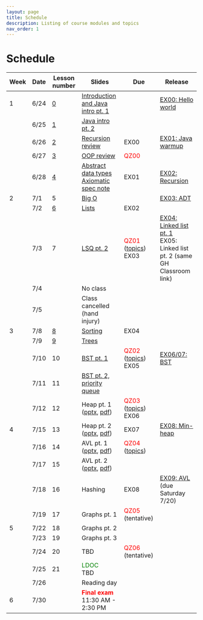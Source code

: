 ```yaml
---
layout: page
title: Schedule
description: Listing of course modules and topics
nav_order: 1
---
```


# Schedule

|Week|Date|Lesson number|Slides|Due|Release|
|---|---|---|---|---|---|
|1|6/24|[0](https://github.com/comp210ss2/lecture_code/tree/main/src/main/java/comp210/L00)|[Introduction and Java intro pt. 1](https://docs.google.com/presentation/d/1ErSXfLe15QjF0KuzXIfF-jmMFw7YgGrb572rxc7wopg)||[EX00: Hello world](https://classroom.github.com/a/Rm_7-E1G)|
||6/25|[1](https://github.com/comp210ss2/lecture_code/tree/main/src/main/java/comp210/L01)|[Java intro pt. 2](https://docs.google.com/presentation/d/1cFk6W1PiVVUoxxqmnIXu4DVA7-UKu6bm8jlqE350GfE)|||
||6/26|[2](https://github.com/comp210ss2/lecture_code/tree/main/src/main/java/comp210/L02)|[Recursion review](https://docs.google.com/presentation/d/1HZTQF2VoPJTdjvogyeCpu8nFeUujod13dMyDRtlq9hw/edit?usp=sharing)|EX00|[EX01: Java warmup](https://classroom.github.com/a/nh9ITEFK)|
||6/27|[3](https://github.com/comp210ss2/lecture_code/tree/main/src/main/java/comp210/L03)|[OOP review](https://docs.google.com/presentation/d/1GcomCL4c3DQH6Ny3S6IqpE_05h-bxzM9wN1fRDHi920/edit?usp=sharing)|<span style="color:red">QZ00</span>||
||6/28|[4](https://github.com/comp210ss2/lecture_code/tree/main/src/main/java/comp210/L04)|[Abstract data types](https://docs.google.com/presentation/d/1L-ISPiMYJyVy8vtQ7KHoIsxXHJ13cGt-5oke-VNMV1g/edit?usp=sharing)<br>[Axiomatic spec note](/notes/l04_axiom_spec)|EX01|[EX02: Recursion](https://classroom.github.com/a/UwkPvYI5)|
|2|7/1|5|[Big O](https://docs.google.com/presentation/d/1bL3CC5Tuhh274jKdLISne__2Tb7EH5AtfXH-yXBTGIg/edit?usp=sharing)||[EX03: ADT](https://classroom.github.com/a/85L4m71n)|
||7/2|[6](https://github.com/comp210ss2/lecture_code/tree/main/src/main/java/comp210/L06)|[Lists](https://docs.google.com/presentation/d/1AOavW2zQVPlobhD_ARcG81hfMZKJNZ3EJmmbMqNU4SA/edit?usp=sharing)|EX02||
||7/3|7|[LSQ pt. 2](https://docs.google.com/presentation/d/13tfrU4DsGY721nmuyQNtZ3BIE6tGB29VyLffOAUCJPc/edit?usp=sharing)|<span style="color:red">QZ01</span> ([topics](/notes/qz01_topics))<br>EX03|[EX04: Linked list pt. 1](https://classroom.github.com/a/vO5q8ccq)<br>EX05: Linked list pt. 2 (same GH Classroom link)|
||7/4||No class|||
||7/5||Class cancelled (hand injury)|||
|3|7/8|[8](https://github.com/comp210ss2/lecture_code/tree/main/src/main/java/comp210/L08)|[Sorting](https://docs.google.com/presentation/d/1SjjKP296bTmFG2wIknHnRmQIx-fCbFyWvqbjPHCyeTg/edit?usp=sharing)|EX04||
||7/9|[9](https://github.com/comp210ss2/lecture_code/blob/main/src/main/java/comp210/L09)|[Trees](https://docs.google.com/presentation/d/1_ZTXPFyR8MgjZCdJQoJV2P477eG9tiGXypTaaOVeXVA/edit?usp=sharing)|||
||7/10|10|[BST pt. 1](https://docs.google.com/presentation/d/1gWxv-OChbdGgWcqujD0I3VQFZLssZU6N44QOHUkWZAw/edit?usp=sharing)|<span style="color:red">QZ02</span> ([topics](/notes/qz02_topics))<br>EX05|[EX06/07: BST](https://classroom.github.com/a/-fyZKFea)|
||7/11|11|[BST pt. 2, priority queue](https://docs.google.com/presentation/d/1uhC_8wrxh8F5_bGeuucapdLmAFNXu1HV0dtJeHP2YAQ/edit?usp=sharing)|||
||7/12|12|Heap pt. 1 ([pptx](/slides/L12_13_heap.pptx), [pdf](/slides/L12_13_heap.pdf))|<span style="color:red">QZ03</span> ([topics](/notes/qz03_topics))<br>EX06||
|4|7/15|13|Heap pt. 2 ([pptx](/slides/L12_13_heap.pptx), [pdf](/slides/L12_13_heap.pdf))|EX07|[EX08: Min-heap](https://classroom.github.com/a/9-Ln0vk3)|
||7/16|14|AVL pt. 1 ([pptx](/slides/L14_15_avl.pptx), [pdf](/slides/L14_15_avl.pdf))|<span style="color:red">QZ04</span> ([topics](/notes/qz04_topics))||
||7/17|15|AVL pt. 2 ([pptx](/slides/L14_15_avl.pptx), [pdf](/slides/L14_15_avl.pdf))|||
||7/18|16|Hashing|EX08|[EX09: AVL](https://classroom.github.com/a/Gohfmbup) (due Saturday 7/20)|
||7/19|17|Graphs pt. 1|<span style="color:red">QZ05</span> (tentative)||
|5|7/22|18|Graphs pt. 2|||
||7/23|19|Graphs pt. 3|||
||7/24|20|TBD|<span style="color:red">QZ06</span> (tentative)||
||7/25|21|<span style="color:green">LDOC</span><br>TBD|||
||7/26||Reading day|||
|6|7/30||<span style="color:red"><strong>Final exam</strong></span> 11:30 AM - 2:30 PM|||
